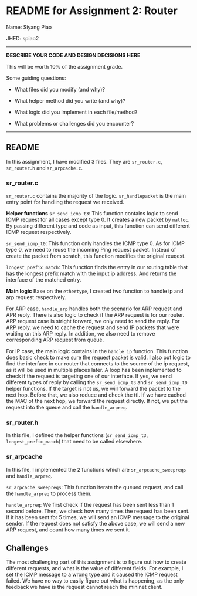 # README for Assignment 2: Router

Name: Siyang Piao

JHED: spiao2

---

****DESCRIBE YOUR CODE AND DESIGN DECISIONS HERE****

  

This will be worth 10% of the assignment grade.
  

Some guiding questions:

- What files did you modify (and why)?

- What helper method did you write (and why)?

- What logic did you implement in each file/method?

- What problems or challenges did you encounter?

---
  
## README
In this assignment, I have modified 3 files. They are `sr_router.c`, `sr_router.h` and `sr_arpcache.c`.

### sr_router.c
`sr_router.c` contains the majority of the logic. `sr_handlepacket` is the main entry point for handling the request we received. 

**Helper functions**
`sr_send_icmp_t3`: This function contains logic to send ICMP request for all cases except type 0. It creates a new packet by  `malloc`. By passing different type and code as input, this function can send different ICMP request respectively. 

`sr_send_icmp_t0`: This function only handles the ICMP type 0. As for ICMP type 0, we need to reuse the incoming Ping request packet. Instead of create the packet from scratch, this function modifies the original reuqest. 

`longest_prefix_match`: This function finds the entry in our routing table that has the longest prefix match with the input ip address. And returns the interface of the matched entry. 


**Main logic**
Base on the `ethertype`, I created two function to handle ip and arp request respectively. 

For ARP case, `handle_arp` handles both the scenario for ARP request and APR reply. There is also logic to check if the  ARP request  is for our router. ARP request case is stright forward, we only need to send the reply. For ARP reply, we need to cache the request and send IP packets that were waiting on this ARP reply. In addition, we also  need to remove corresponding ARP request from queue.

For IP case, the main logic contains in the `handle_ip` function. This function does basic check to make sure the request packet is valid. I also put logic to find the interface in our router that connects to the source of the ip request, as it will be used in multiple places later. A loop has been inplemented to check if the request is targeting one of our interface. If yes, we send different types of reply by calling the `sr_send_icmp_t3` and `sr_send_icmp_t0` helper functions. If the target is not us, we will forward the packet to the next hop.  Before that, we also reduce and check the ttl. If we have cached the MAC of the next hop, we forward the request directly. If not, we put the request  into the queue and call the `handle_arpreq`.


### sr_router.h
In this file, I defined the helper functions (`sr_send_icmp_t3`, `longest_prefix_match`) that need to be called elsewhere. 

### sr_arpcache
In this file, I implemented the 2 functions which are `sr_arpcache_sweepreqs` and `handle_arpreq`. 

`sr_arpcache_sweepreqs`: This function iterate the queued request, and call the `handle_arpreq` to process them.

`handle_arpreq`: We first check if the request has been sent less than 1 second before. Then, we check how many times the request has been sent. If it has been sent for 5 times, we will send an ICMP message to the original sender. 
If the request does not satisfy the above case, we will send a new ARP request, and count how many times we sent it. 

## Challenges
The most challenging part of this assignment is to figure out how to create different requests, and what is the value of different fields. For example, I set the ICMP message to a wrong type and it caused the ICMP request failed. We have no way to easily figure out what is happening, as the only feedback we have is the request cannot reach the mininet client.
